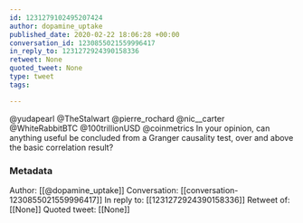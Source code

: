 ```yaml
---
id: 1231279102495207424
author: dopamine_uptake
published_date: 2020-02-22 18:06:28 +00:00
conversation_id: 1230855021559996417
in_reply_to: 1231272924390158336
retweet: None
quoted_tweet: None
type: tweet
tags:

---
```


@yudapearl @TheStalwart @pierre_rochard @nic__carter @WhiteRabbitBTC @100trillionUSD @coinmetrics In your opinion, can anything useful be concluded from a Granger causality test, over and above the basic correlation result?

### Metadata

Author: [[@dopamine_uptake]]
Conversation: [[conversation-1230855021559996417]]
In reply to: [[1231272924390158336]]
Retweet of: [[None]]
Quoted tweet: [[None]]
